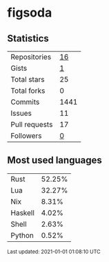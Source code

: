 # figsoda


## Statistics

<table>
    <tr>
        <td>Repositories</td>
        <td><a href="https://github.com/figsoda?tab=repositories">16</a></td>
    </tr>
    <tr>
        <td>Gists</td>
        <td><a href="https://gist.github.com/figsoda">1</a></td>
    </tr>
    <tr>
        <td>Total stars</td>
        <td>25</td>
    </tr>
    <tr>
        <td>Total forks</td>
        <td>0</td>
    </tr>
    <tr>
        <td>Commits</td>
        <td>1441</td>
    </tr>
    <tr>
        <td>Issues</td>
        <td>11</td>
    </tr>
    <tr>
        <td>Pull requests</td>
        <td>17</td>
    </tr>
    <tr>
        <td>Followers</td>
        <td><a href="https://github.com/figsoda?tab=followers">0</a></td>
    </tr>
</table>


## Most used languages

<table>
<tr><td>Rust</td><td>52.25%</td></tr>
<tr><td>Lua</td><td>32.27%</td></tr>
<tr><td>Nix</td><td>8.31%</td></tr>
<tr><td>Haskell</td><td>4.02%</td></tr>
<tr><td>Shell</td><td>2.63%</td></tr>
<tr><td>Python</td><td>0.52%</td></tr>
</table>


<sub>Last updated: 2021-01-01 01:08:10 UTC</sub>
